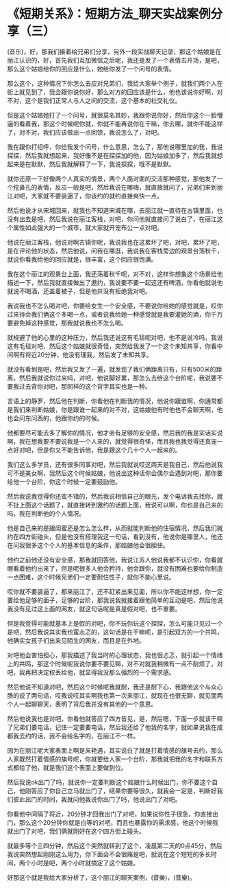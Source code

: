 # 《短期关系》：短期方法_聊天实战案例分享（三）

(音乐)，好，那我们接着给兄弟们分享，另外一段实战聊天记录，那这个姑娘是在丽江认识的，好，首先我们互加微信之后呢，我还是发了一个表情去开场，是吧，那么这个姑娘给你的回应是什么，她给你发了一个问号的表情。

那么这个，这种情况下你怎么去应对兄弟们，我给大家举个例子，就我们两个人在街上就见到了，我会跟你说你好，那么对方的回应该是什么，他也该说你好啊，对不对，这个是我们正常人与人之间的交流，这个基本的社交礼仪。

但是这个姑娘她打了一个问号，就很莫名其妙，我跟你说你好，然后你这个一脸懵逼的看着我，那这个时候呢你就，你就不能再说你在干嘛，你去哪，就你不能这样了，对不对，我们应该做出一点回馈，我说怎么了，对吧。

我在跟你打招呼，你给我发个问号，什么意思，怎么了，那他说哪里加的我，我说探探，然后我就想起来，我好像不是在探探加的他，因为姑娘加多了，然后我就想起来是在默默，然后我就解释了一下，我说探探，哦不是默默。

就你还原一下好像两个人真实的情景，两个人面对面的交流那种感觉，那他发了一个挖鼻孔的表情，反应一般是吧，然后我说在哪嗨，就直接就问了，兄弟们来到丽江对吧，大家就不要装逼了，你该约的就约直接爽快一点。

然后他说才从宋城回来，就我也不知道宋城在哪，去丽江就一直待在古镇里面，也没有出去是吧，然后我说在丽江客栈，对吧，你问他就直接问了说白了，在丽江这个属性如此强大的一个城市，就大家就开宠布公一点对吧。

他说在丽江客栈，他说对啊古镇你呢，我说我也在这累坏了吧，对吧，累坏了吧，是在评论他的状态，然后他说，问我在哪逛，我说我在客栈旁边的观景台荡秋千，就说你看我给他的回应就是，很丰富，这个回应很饱满。

我在这个丽江的观景台上面，我还荡着秋千呢，对不对，这样你想象这个场景给他描述一下，然后我就直接做出了邀约，我说要不要一起这还有啤酒，你看他就说他就说不喝酒，还盖着被子，但是他并没有拒绝我对吧。

我说我也不怎么喝对吧，你要给女生一个安全感，不要说你给她的感觉就是，哎你过来待会我们俩这个多喝一点，或者说我给她一种感觉就是我要灌她的酒，你千万要避免掉这种感觉，那我就说我也不怎么喝。

就规避了他的心里的这种压力，然后我还说这有毛毯呢对吧，他不是说冷吗，我说这有毛毯对吧，然后这个姑娘就很奇怪，突然给我发了一个这个未知共享，你看中间啊有将近20分钟，他没有理我，然后发了未知共享。

就没有看到是吧，然后我又发了一遍，就发现了我们俩距离只有，只有500米的距离，然后我就说你过来吗，对吧，他说脚好累，那怎么去给这个台阶呢，我说要不要我过去背你对吧，那同样的这个背字其实也是一种。

言语上的静罗，然后他在判断，你看他在判断我的情况，他说你跟谁啊，你通常都是我们来判断姑娘，你是跟谁一起来的对不对，这姑娘他有时他也不会聊天啊，他也会问东问西的，他跟你约的时候。

他都要尽可能去多了解你的情况，他才会有足够的安全感，然后我的我是实话实说啊，我在想我要不要说我是一个人来的，就觉得很奇怪，而且我也我觉得还真宠一点好对吧，但是你又不能告诉他，我是跟这个几十个人一起来的。

我们这么多学员，还有很多同事对吧，然后我就说哎这两天是我自己，然后他说我可不是美女啊，我然后这个时候姑娘，他说出这种话你会偶尔会遇到对吧，那你要给他一个台阶，你这个时候一定要鼓励他。

然后我说我觉得你还蛮不错的，然后我说相信自己的眼光，发个电话我去找你，就不扯上面这个话题了，就直接转到邀约的话题上面，我说可以啊，你也是自己来的吗，我在判断他的个人情况。

他是自己来的是跟闺蜜还是怎么怎么样，从而就能判断他的住宿情况，然后我们就约在四方街碰头，但是他没有搭理我这一句话，看到没有，他说你是哪里人，他还在问我很多这个个人的基本信息的条件，那姑娘他会很胆怯。

他约之前他还没有安全感，那我就回答他，我说江苏人他说我都不认识你，你看就眼看着他约出来了，但是呢很多人他会矜持，他会跟你，就没有困难也要给你制造一点困难，这个时候兄弟们一定要耐住性子，就你不能心里说。

哎你就不要装逼了，都来丽江了，还不赶紧出来见面，所以你不能这样想，你一定要给他足够的面子，足够的台阶，那我说我就接着跟他简单的互动是吧，然后他说我没有见过这上面的网友，就这句话呢是真是假对吧，也不重要。

但是我觉得可能就基本上是假的对吧，你不玩你玩这个探探，怎么可能只见过一个是吧，然后我说其实我也蛮忐忑的，这句话是在干嘛呢，是引起双方的一个共鸣，他确实女孩子们出来见陌生的网友，而且是在外地。

对吧他会害怕担心，那我描述了我当时的心理状态，我也很忐忑，就引起一个情绪上的共鸣，那这个时候呢我说你要不要见嘛，对不对就我稍微有一点不耐烦了，对吧，我再把决定权丢给他，就显得我没那么强烈的一个需求感。

然后他说不知道对吧，然后这个时候呢我就耐，我还是耐下心，我跟他这个与众心肠的说了两句话，哎我说哎其实啊我也第一次来丽江，就现在也很无聊，就见面两个人一起聊聊天，表明了背后我并没有其他的一个意思。

然后他说我也是对吧，你看他就答应了四方皆见，是，然后嗯，下面一步就该干嘛了兄弟们要电话，记住一定要要电话，然后我还给了他我的名字，就如果说我在成都我去约的话，我不会给名字的，在丽江不一样。

因为在丽江呢大家表面上啊是来艳遇，其实说白了就是打着情感的旗号去约，那么人家既然打着情感的旗号呢，你就要给人家一个台阶，那我就把我的名字和联系方式都给了他，就是我们这个表面上要做到位。

然后我说ok出门了吗，就说你一定要判断这个姑娘什么时候出门，你不要这个自己，他刚答应了你自己立马就出门了，结果你要等很久，就我会一定是，判断好我们彼此出门的时间，我就问他我说你出门了吗，他说出门了对吧。

你看他中间隔了将近，20分钟才回我出门了对吧，如果说你性子很急，你直接出门，那么这个20分钟你就是白等的对吧，而且也暴露你的需求感，他这个时候我就出门了对吧，我们俩就刚好在这个四方街上碰头。

就最多等个三四分钟，然后这个突然就转到了这个，凌晨第二天的0点45分，然后我说突然想起刚刚这么用力，你下面会不会很痛是吧，就说在这个短短的多长时间，两个小时是吧，两个小时就搞定了这个姑娘。

好那这个就是我给大家分析了，这个丽江的聊天案例，(音樂)，(音樂)。